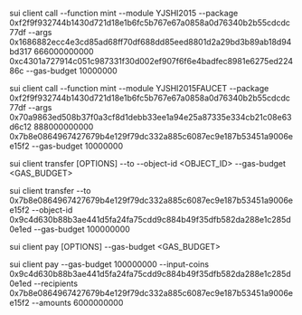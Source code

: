 
sui client call --function mint --module YJSHI2015 --package 0xf2f9f932744b1430d721d18e1b6fc5b767e67a0858a0d76340b2b55cdcdc77df --args 0x1686882ecc4e3cd85ad68ff70df688dd85eed8801d2a29bd3b89ab18d94bd317 666000000000 0xc4301a727914c051c987331f30d002ef907f6f6e4badfec8981e6275ed22486c --gas-budget 10000000

sui client call --function mint --module YJSHI2015FAUCET --package 0xf2f9f932744b1430d721d18e1b6fc5b767e67a0858a0d76340b2b55cdcdc77df --args 0x70a9863ed508b37f0a3cf8d1debb33ee1a94e25a87335e334cb21c08e63d6c12 888000000000 0x7b8e0864967427679b4e129f79dc332a885c6087ec9e187b53451a9006ee15f2 --gas-budget 10000000


sui client transfer [OPTIONS] --to <TO> --object-id <OBJECT_ID> --gas-budget <GAS_BUDGET>

sui client transfer --to 0x7b8e0864967427679b4e129f79dc332a885c6087ec9e187b53451a9006ee15f2 --object-id 0x9c4d630b88b3ae441d5fa24fa75cdd9c884b49f35dfb582da288e1c285d0e1ed --gas-budget 100000000

sui client pay [OPTIONS] --gas-budget <GAS_BUDGET>

sui client pay  --gas-budget 100000000 --input-coins 0x9c4d630b88b3ae441d5fa24fa75cdd9c884b49f35dfb582da288e1c285d0e1ed --recipients 0x7b8e0864967427679b4e129f79dc332a885c6087ec9e187b53451a9006ee15f2 --amounts 6000000000